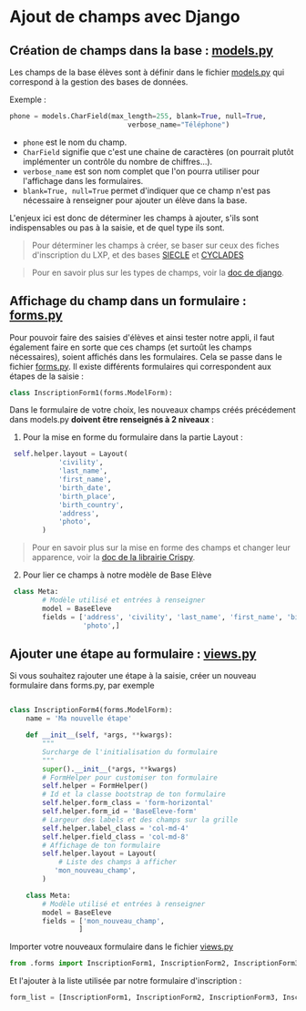 # Ajout de champs avec Django
## Création de champs dans la base : [models.py](https://github.com/Lycee-Experimental/django-lxp/blob/main/inscription/models.py)
Les champs de la base élèves sont à définir dans le fichier  [models.py](https://github.com/Lycee-Experimental/django-lxp/blob/main/inscription/models.py) qui correspond à la gestion des bases de données.

Exemple :
```python
phone = models.CharField(max_length=255, blank=True, null=True,
                             verbose_name="Téléphone")
```
* `phone` est le nom du champ.
* `CharField` signifie que c'est une chaine de caractères (on pourrait plutôt implémenter un contrôle du nombre de chiffres...).
* `verbose_name` est son nom complet que l'on pourra utiliser pour l'affichage dans les formulaires.
* `blank=True, null=True` permet d'indiquer que ce champ n'est pas nécessaire à renseigner pour ajouter un élève dans la base.

L'enjeux ici est donc de déterminer les champs à ajouter, s'ils sont indispensables ou pas à la saisie, et de quel type ils sont.
> Pour déterminer les champs à créer, se baser sur ceux des fiches d'inscription du LXP, et des bases [SIECLE](https://github.com/Lycee-Experimental/django-lxp/blob/main/extra/Siecle/Exemple.csv) et [CYCLADES](https://github.com/Lycee-Experimental/django-lxp/raw/main/extra/cyclades/champs_cyclades.ods)

> Pour en savoir plus sur les types de champs, voir la [doc de django](https://docs.djangoproject.com/fr/4.0/ref/models/fields/).

## Affichage du champ dans un formulaire : [forms.py](https://github.com/Lycee-Experimental/django-lxp/blob/main/inscription/forms.py)
Pour pouvoir faire des saisies d'élèves et ainsi tester notre appli, il faut également faire en sorte que ces champs (et surtoût les champs nécessaires), soient affichés dans les formulaires.
Cela se passe dans le fichier [forms.py](https://github.com/Lycee-Experimental/django-lxp/blob/main/inscription/forms.py).
Il existe différents formulaires qui correspondent aux étapes de la saisie :
```python
class InscriptionForm1(forms.ModelForm):
```
Dans le formulaire de votre choix, les nouveaux champs créés précédement dans models.py **doivent être renseignés à 2 niveaux** :
1. Pour la mise en forme du formulaire dans la partie Layout :
```python
 self.helper.layout = Layout(
            'civility',
            'last_name',
            'first_name',
            'birth_date',
            'birth_place',
            'birth_country',
            'address',
            'photo',
        )
```

> Pour en savoir plus sur la mise en forme des champs et changer leur apparence, voir la [doc de la librairie Crispy](https://django-crispy-forms.readthedocs.io/en/latest/layouts.html).


2. Pour lier ce champs à notre modèle de Base Elève
```python
 class Meta:
        # Modèle utilisé et entrées à renseigner
        model = BaseEleve
        fields = ['address', 'civility', 'last_name', 'first_name', 'birth_date', 'birth_place', 'birth_country',
                  'photo',]
```

## Ajouter une étape au formulaire : [views.py](https://github.com/Lycee-Experimental/django-lxp/blob/main/inscription/views.py)

Si vous souhaitez rajouter une étape à la saisie, créer un nouveau formulaire dans forms.py, par exemple
```python

class InscriptionForm4(forms.ModelForm):
    name = 'Ma nouvelle étape'

    def __init__(self, *args, **kwargs):
        """
        Surcharge de l'initialisation du formulaire
        """
        super().__init__(*args, **kwargs)
        # FormHelper pour customiser ton formulaire
        self.helper = FormHelper()
        # Id et la classe bootstrap de ton formulaire
        self.helper.form_class = 'form-horizontal'
        self.helper.form_id = 'BaseEleve-form'
        # Largeur des labels et des champs sur la grille
        self.helper.label_class = 'col-md-4'
        self.helper.field_class = 'col-md-8'
        # Affichage de ton formulaire
        self.helper.layout = Layout(
            # Liste des champs à afficher
           'mon_nouveau_champ',
        )

    class Meta:
        # Modèle utilisé et entrées à renseigner
        model = BaseEleve
        fields = ['mon_nouveau_champ',
                 ]
```

Importer votre nouveaux formulaire dans le fichier [views.py](https://github.com/Lycee-Experimental/django-lxp/blob/main/inscription/views.py)
```python
from .forms import InscriptionForm1, InscriptionForm2, InscriptionForm3, ListeEleveForm, InscriptionForm4
```
Et l'ajouter à la liste utilisée par notre formulaire d'inscription :
```python
form_list = [InscriptionForm1, InscriptionForm2, InscriptionForm3, InscriptionForm4,]
```
